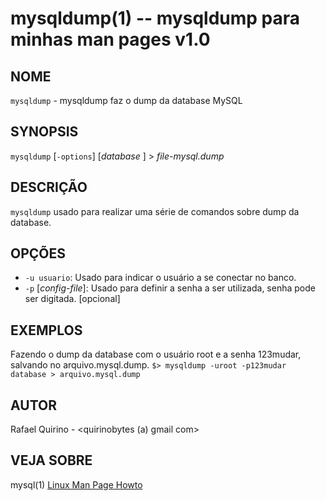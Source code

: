 mysqldump(1) -- mysqldump para minhas man pages v1.0
===============================================

NOME
----

`mysqldump` - mysqldump faz o dump da database MySQL

SYNOPSIS
--------

`mysqldump` [`-options`] [*database* ] >  *file-mysql.dump*

DESCRIÇÃO
---------

`mysqldump` usado para realizar uma série de comandos sobre dump da database.

OPÇÕES
------

* `-u usuario`:
  Usado para indicar o usuário a se conectar no banco.
* `-p` [*config-file*]:
  Usado para definir a senha a ser utilizada, senha pode ser digitada. [opcional]

EXEMPLOS
--------

Fazendo o dump da database com o usuário root e a senha 123mudar, salvando no arquivo.mysql.dump.
   `$> mysqldump -uroot -p123mudar database > arquivo.mysql.dump`


AUTOR
-----

Rafael Quirino - <quirinobytes (a) gmail com>

VEJA SOBRE
----------

mysql(1) [Linux Man Page Howto](http://www.schweikhardt.net/man_page_howto.html)
